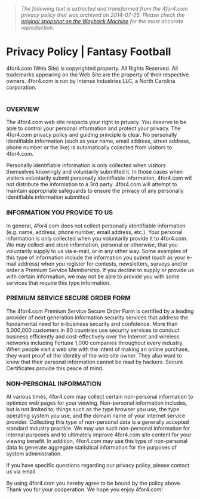 > *The following text is extracted and transformed from the 4for4.com privacy policy that was archived on 2014-07-25. Please check the [original snapshot on the Wayback Machine](https://web.archive.org/web/20140725204341id_/http%3A//www.4for4.com/fantasy-football/privacy-policy-0) for the most accurate reproduction.*

# Privacy Policy | Fantasy Football

4for4.com (Web Site) is copyrighted property. All Rights Reserved. All trademarks appearing on the Web Site are the property of their respective owners. 4for4.com is run by Intense Industries LLC, a North Carolina corporation.  
 

### OVERVIEW

The 4for4.com web site respects your right to privacy. You deserve to be able to control your personal information and protect your privacy. The 4for4.com privacy policy and guiding principle is clear. No personally identifiable information (such as your name, email address, street address, phone number or the like) is automatically collected from visitors to 4for4.com.

Personally identifiable information is only collected when visitors themselves knowingly and voluntarily submitted it. In those cases when visitors voluntarily submit personally identifiable information, 4for4.com will not distribute the information to a 3rd party. 4for4.com will attempt to maintain appropriate safeguards to ensure the privacy of any personally identifiable information submitted.

### INFORMATION YOU PROVIDE TO US

In general, 4for4.com does not collect personally identifiable information (e.g. name, address, phone number, email address, etc.). Your personal information is only collected when you voluntarily provide it to 4for4.com. We may collect and store information, personal or otherwise, that you voluntarily supply to us via e-mail, or in any other way. Some examples of this type of information include the information you submit (such as your e-mail address) when you register for contests, newsletters, surveys and/or order a Premium Service Membership. If you decline to supply or provide us with certain information, we may not be able to provide you with some services that require this type information.

### PREMIUM SERVICE SECURE ORDER FORM

The 4for4.com Premium Service Secure Order Form is certified by a leading provider of next generation information security services that address the fundamental need for e-business security and confidence. More than 5,000,000 customers in 80 countries use security services to conduct business efficiently and cost-effectively over the Internet and wireless networks including Fortune 1,000 companies throughout every industry. When people visit a web site with the intent of making an online purchase, they want proof of the identity of the web site owner. They also want to know that their personal information cannot be read by hackers. Secure Certificates provide this peace of mind.

### NON-PERSONAL INFORMATION

At various times, 4for4.com may collect certain non-personal information to optimize web pages for your viewing. Non-personal information includes, but is not limited to, things such as the type browser you use, the type operating system you use, and the domain name of your internet service provider. Collecting this type of non-personal data is a generally accepted standard industry practice. We may use such non-personal information for internal purposes and to ultimately improve 4for4.com site content for your viewing benefit. In addition, 4for4.com may use this type of non-personal data to generate aggregate statistical information for the purposes of system administration.

If you have specific questions regarding our privacy policy, please contact us via email.

By using 4for4.com you hereby agree to be bound by the policy above. Thank you for your cooperation. We hope you enjoy 4for4.com!



